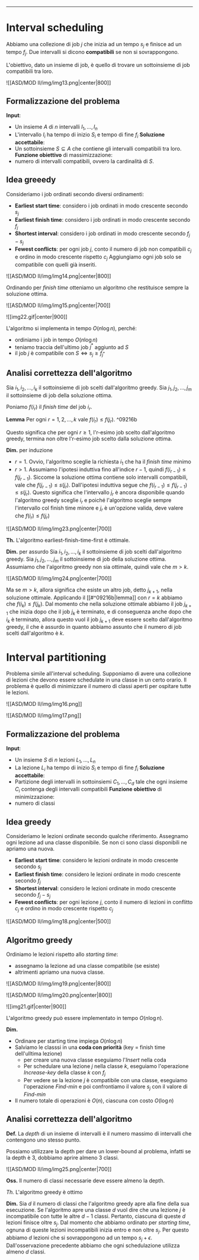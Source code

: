 ----
# Interval scheduling
Abbiamo una collezione di job $j$ che inizia ad un tempo $s_{j}$ e finisce ad un tempo $f_{j}$.
Due intervalli si dicono **compatibili** se non si sovrappongono.

L'obiettivo, dato un insieme di job, è quello di trovare un sottoinsieme di job compatibili tra loro.

![[ASD/MOD II/img/img13.png|center|800]]


## Formalizzazione del problema
**Input**: 
- Un insieme $A$ di $n$ intervalli $I_{1}, \dots, I_{n}$ 
- L'intervallo $I_{i}$ ha tempo di inizio $S_{i}$ e tempo di fine $f_{i}$
**Soluzione accettabile**:
- Un sottoinsieme $S\subseteq A$ che contiene gli intervalli compatibili tra loro.
**Funzione obiettivo** di massimizzazione:
- numero di intervalli compatibili, ovvero la cardinalità di $S$.

## Idea greeedy
Consideriamo i job ordinati secondo diversi ordinamenti:
- **Earliest start time**: considero i job ordinati in modo crescente secondo $s_{j}$ 
- **Earliest finish time**: considero i job ordinati in modo crescente secondo $f_{j}$
- **Shortest interval**: considero i job ordinati in modo crescente secondo $f_{j}-s_{j}$
- **Fewest conflicts**: per ogni job $j$, conto il numero di job non compatibili $c_{j}$ e ordino in modo crescente rispetto $c_{j}$
Aggiungiamo ogni job solo se compatibile con quelli già inseriti.

![[ASD/MOD II/img/img14.png|center|800]]

Ordinando per *finish time* otteniamo un algoritmo che restituisce sempre la soluzione ottima. 

![[ASD/MOD II/img/img15.png|center|700]]

![[img22.gif|center|900]]

L'algoritmo si implementa in tempo $O(n\log n)$, perché:
- ordiniamo i job in tempo $O(n\log n)$ 
- teniamo traccia dell'ultimo job $j^{*}$ aggiunto ad $S$
- il job $j$ è compatibile con $S\iff s_{j}\geq f_{j^{*}}$ 
## Analisi correttezza dell'algoritmo
Sia $i_{1}, i_{2},\dots, i_{k}$ il sottoinsieme di job scelti dall'algoritmo greedy.
Sia $j_{1},j_{2},\dots, j_{m}$ il sottoinsieme di job della soluzione ottima. 

Poniamo $f(i_{r})$ il *finish time* del job $i_{r}$.

**Lemma**
Per ogni $r=1, 2,\dots,  k$ vale $f(i_{r})\leq f(j_{r})$. ^09216b

Questo significa che per ogni $r\geq 1$, l'r-esimo job scelto dall'algoritmo greedy, termina non oltre l'r-esimo job scelto dalla soluzione ottima.

**Dim.** per induzione
- $r = 1$. Ovvio, l'algoritmo sceglie la richiesta $i_1$ che ha il *finish time* minimo
- $r>1$. Assumiamo l'ipotesi induttiva fino all'indice $r-1$, quindi $f(i_{r-1})\leq f(j_{r-1})$. Siccome la soluzione ottima contiene solo intervalli compatibili, vale che $f(j_{r-1})\leq s(j_{r})$. Dall'ipotesi induttiva segue che $f(i_{r-1})\leq f(j_{r-1})\leq s(j_{r})$. Questo significa che l'intervallo $j_{r}$ è ancora disponibile quando l'algoritmo greedy sceglie $i_{r}$ e poiché l'algoritmo sceglie sempre l'intervallo col finish time minore e $j_{r}$ è un'opzione valida, deve valere che $f(i_{r})\leq f(j_{r})$

![[ASD/MOD II/img/img23.png|center|700]]

**Th.** L'algoritmo earliest-finish-time-first è ottimale.

**Dim.** per assurdo
Sia $i_{1}, i_{2},\dots, i_{k}$ il sottoinsieme di job scelti dall'algoritmo greedy.
Sia $j_{1},j_{2},\dots, j_{m}$ il sottoinsieme di job della soluzione ottima. 
Assumiamo che l'algoritmo greedy non sia ottimale, quindi vale che $m>k$.

![[ASD/MOD II/img/img24.png|center|700]]

Ma se $m>k$, allora significa che esiste un altro job, detto $j_{k+1}$, nella soluzione ottimale. Applicando il [[#^09216b|lemma]] con $r=k$ abbiamo che $f(i_{k})\leq f(j_{k})$. Dal momento che nella soluzione ottimale abbiamo il job $j_{k+1}$ che inizia dopo che il job $j_{k}$ è terminato, e di conseguenza anche dopo che $i_{k}$ è terminato, allora questo vuol il job $j_{k+1}$ deve essere scelto dall'algoritmo greedy, il che è assurdo in quanto abbiamo assunto che il numero di job scelti dall'algoritmo è $k$.
# Interval partitioning
Problema simile all'interval scheduling. Supponiamo di avere una collezione di lezioni che devono essere schedulate in una classe in un certo orario. Il problema è quello di minimizzare il numero di classi aperti per ospitare tutte le lezioni.

![[ASD/MOD II/img/img16.png]]

![[ASD/MOD II/img/img17.png]]
## Formalizzazione del problema
**Input**: 
- Un insieme $S$ di $n$ lezioni $L_{1}, \dots, L_{n}$ 
- La lezione $L_{i}$ ha tempo di inizio $S_{i}$ e tempo di fine $f_{i}$
**Soluzione accettabile**:
- Partizione degli intervalli in sottoinsiemi $C_{1}, \dots, C_{d}$ tale che ogni insieme $C_{i}$ contenga degli intervalli compatibili
**Funzione obiettivo** di minimizzazione:
- numero di classi

## Idea greedy
Consideriamo le lezioni ordinate secondo qualche riferimento. Assegnamo ogni lezione ad una classe disponibile. Se non ci sono classi disponibili ne apriamo una nuova.

- **Earliest start time**: considero le lezioni ordinate in modo crescente secondo $s_{j}$ 
- **Earliest finish time**: considero le lezioni ordinate in modo crescente secondo $f_{j}$
- **Shortest interval**: considero le lezioni ordinate in modo crescente secondo $f_{j}-s_{j}$
- **Fewest conflicts**: per ogni lezione $j$, conto il numero di lezioni in conflitto $c_{j}$ e ordino in modo crescente rispetto $c_{j}$

![[ASD/MOD II/img/img18.png|center|500]]

## Algoritmo greedy
Ordiniamo le lezioni rispetto allo *starting time*:
- assegnamo la lezione ad una classe compatibile (se esiste)
- altrimenti apriamo una nuova classe.

![[ASD/MOD II/img/img19.png|center|800]]

![[ASD/MOD II/img/img20.png|center|800]]

![[img21.gif|center|900]]

L'algoritmo greedy può essere implementato in tempo $O(n\log n)$.

**Dim.**
- Ordinare per starting time impiega $O(n\log n)$ 
- Salviamo le classsi in una **coda con priorità** (key = finish time dell'ulltima lezione)
	- per creare una nuova classe eseguiamo l'*Insert* nella coda
	- Per schedulare una lezione $j$ nella classe $k$, eseguiamo l'operazione *Increase-key* della classe $k$ con $f_{j}$
	- Per vedere se la lezione $j$ è compatibile con una classe, eseguiamo l'operazione *Find-min* e poi confrontiamo il valore $s_{j}$ con il valore di *Find-min*
- Il numero totale di operazioni è $O(n)$, ciascuna con costo $O(\log n)$
## Analisi correttezza dell'algoritmo

**Def.**
La *depth* di un insieme di intervalli è il numero massimo di intervalli che contengono uno stesso punto.

Possiamo utilizzare la depth per dare un lower-bound al problema, infatti se la depth è 3, dobbiamo aprire almeno 3 classi.

![[ASD/MOD II/img/img25.png|center|700]]

**Oss.**
Il numero di classi necessarie deve essere almeno la depth.

*Th.* L'algoritmo greedy è ottimo

**Dim.**
Sia $d$ il numero di classi che l'algoritmo greedy apre alla fine della sua esecuzione.
Se l'algoritmo apre una classe $d$ vuol dire che una lezione $j$ è incompatibile con tutte le altre $d-1$ classi. Pertanto, ciascuna di queste $d$ lezioni finisce oltre $s_{j}$. Dal momento che abbiamo ordinato per *starting time*, ognuna di queste lezioni incompatibili inizia entro e non oltre $s_{j}$. Per questo abbiamo $d$ lezioni che si sovrappongono ad un tempo $s_{j} + \epsilon$. Dall'osservazione precedente abbiamo che ogni schedulazione utilizza almeno $d$ classi.

